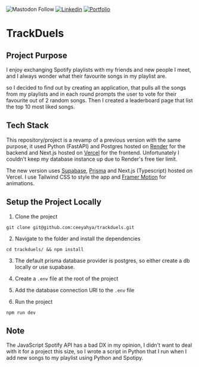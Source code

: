 ![Mastodon Follow](https://img.shields.io/mastodon/follow/109264261075497898?domain=https%3A%2F%2Ffosstodon.org&label=Mastodon&style=social)
[![Linkedin](https://img.shields.io/badge/LinkedIn-%230077B5.svg?&style=flat-square&logo=linkedin&logoColor=white)](https://www.linkedin.com/in/yahya-chahine/)
[![Portfolio](https://img.shields.io/badge/Portfolio-Visit%20my%20Website-green.svg)](https://chahineyahya.dev)

# **TrackDuels**

## Project Purpose

I enjoy exchanging Spotify playlists with my friends and new people I meet, and I always wonder what their favourite songs in my playlist are.

so I decided to find out by creating an application, that pulls all the songs from my playlists and in each round prompts the user to vote for their favourite out of 2 random songs. Then I created a leaderboard page that list the top 10 most liked songs.

## Tech Stack

This repository/project is a revamp of a previous version with the same purpose, it used Python (FastAPI) and Postgres hosted on [Render](https://render.com) for the backend and Next.js hosted on [Vercel](https://vercel.com) for the frontend. Unfortunately I couldn't keep my database instance up due to Render's free tier limit.

The new version uses [Supabase](https://supabase.com), [Prisma](https://prisma.io) and Next.js (Typescript) hosted on Vercel. I use Tailwind CSS to style the app and [Framer Motion](https://framer.com/motion) for animations.

## Setup the Project Locally

1. Clone the project

```console
git clone git@github.com:ceeyahya/trackduels.git
```

2. Navigate to the folder and install the dependencies

```console
cd trackduels/ && npm install
```

3. The default prisma database provider is postgres, so either create a db locally or use supabase.

4. Create a `.env` file at the root of the project

5. Add the database connection URI to the `.env` file

6. Run the project

```console
npm run dev
```

## Note

The JavaScript Spotify API has a bad DX in my opinion, I didn't want to deal with it for a project this size, so I wrote a script in Python that I run when I add new songs to my playlist using Python and Spotipy.

